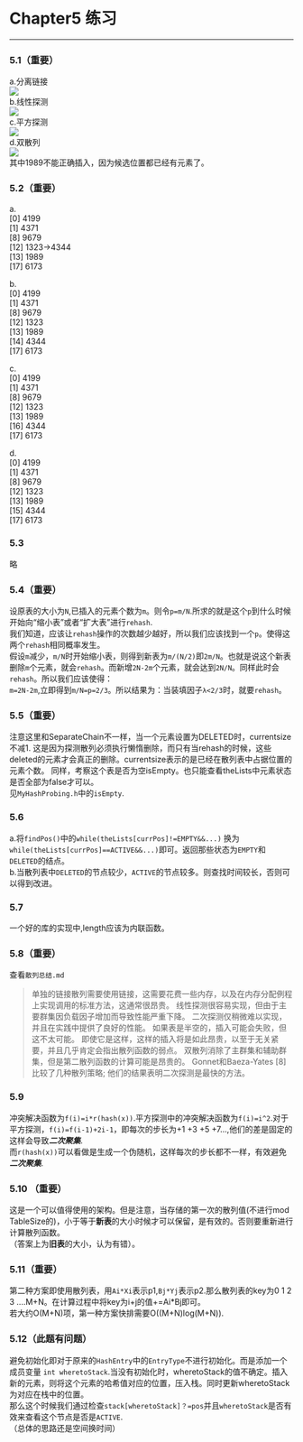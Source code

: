 # Chapter5 练习
--------------------------------------
### 5.1（重要）
a.分离链接   
![](https://i.imgur.com/3o4ztgC.png)  
b.线性探测   
![](https://i.imgur.com/6JiG4kS.png)   
c.平方探测    
![](https://i.imgur.com/tbqlxQi.png)   
d.双散列   
![](https://i.imgur.com/kwHyTHS.png)   
其中1989不能正确插入，因为候选位置都已经有元素了。   

### 5.2（重要）
a.    
[0]  4199   
[1]  4371   
[8]  9679  
[12] 1323->4344   
[13] 1989   
[17] 6173   
  
b.    
[0]  4199   
[1]  4371   
[8]  9679  
[12] 1323   
[13] 1989    
[14] 4344    
[17] 6173   

c.    
[0]  4199   
[1]  4371   
[8]  9679  
[12] 1323       
[13] 1989   
[16] 4344      
[17] 6173   

d.    
[0]  4199   
[1]  4371   
[8]  9679  
[12] 1323       
[13] 1989   
[15] 4344    
[17] 6173   

### 5.3  
略

### 5.4（重要）
设原表的大小为`N`,已插入的元素个数为`m`。则令`p=m/N`.所求的就是这个`p`到什么时候开始向“缩小表”或者“扩大表”进行`rehash`.    
我们知道，应该让`rehash`操作的次数越少越好，所以我们应该找到一个`p`。使得这两个`rehash`相同概率发生。       
假设`m`减少，`m/N`时开始缩小表，则得到新表为`m/(N/2)`即`2m/N`。也就是说这个新表删除`m`个元素，就会`rehash`。而新增`2N-2m`个元素，就会达到`2N/N`。同样此时会`rehash`。所以我们应该使得：   
`m=2N-2m`,立即得到`m/N=p=2/3`。所以结果为：当装填因子`λ<2/3`时，就要`rehash`。

### 5.5（重要）
注意这里和SeparateChain不一样，当一个元素设置为DELETED时，currentsize不减1.
这是因为探测散列必须执行懒惰删除，而只有当rehash的时候，这些deleted的元素才会真正的删除。currentsize表示的是已经在散列表中占据位置的元素个数。
同样，考察这个表是否为空isEmpty。也只能查看theLists中元素状态是否全部为false才可以。  
见```MyHashProbing.h```中的```isEmpty```.

### 5.6 
a.将```findPos()```中的```while(theLists[currPos]!=EMPTY&&...)``` 换为  
```while(theLists[currPos]==ACTIVE&&...)```即可。返回那些状态为```EMPTY```和```DELETED```的结点。   
b.当散列表中```DELETED```的节点较少，```ACTIVE```的节点较多。则查找时间较长，否则可以得到改进。

### 5.7
一个好的库的实现中,length应该为内联函数。

### 5.8（重要）
查看```散列总结.md```   
>单独的链接散列需要使用链接，这需要花费一些内存，以及在内存分配例程上实现调用的标准方法，这通常很昂贵。 线性探测很容易实现，但由于主要群集因负载因子增加而导致性能严重下降。 二次探测仅稍微难以实现，并且在实践中提供了良好的性能。 如果表是半空的，插入可能会失败，但这不太可能。
即使它是这样，这样的插入将是如此昂贵，以至于无关紧要，并且几乎肯定会指出散列函数的弱点。 双散列消除了主群集和辅助群集，但是第二散列函数的计算可能是昂贵的。 Gonnet和Baeza-Yates [8]比较了几种散列策略; 他们的结果表明二次探测是最快的方法。

### 5.9
冲突解决函数为```f(i)=i*r(hash(x))```.平方探测中的冲突解决函数为```f(i)=i^2```.对于平方探测，```f(i)=f(i-1)+2i-1```，即每次的步长为+1 +3 +5 +7...,他们的差是固定的这样会导致***二次聚集***.   
而```r(hash(x))```可以看做是生成一个伪随机，这样每次的步长都不一样，有效避免***二次聚集***.

### 5.10 （重要）
这是一个可以值得使用的架构。但是注意，当存储的第一次的散列值(不进行mod TableSize的)，小于等于**新表**的大小时候才可以保留，是有效的。否则要重新进行计算散列函数。  
（答案上为**旧表**的大小，认为有错）。

### 5.11（重要）
第二种方案即使用散列表，用```Ai*Xi```表示p1,```Bj*Yj```表示p2.那么散列表的key为0 1 2 3 ....M+N。在计算过程中将key为i+j的值+=Ai*Bj即可。   
若大约O(M+N)项，第一种方案快排需要O((M+N)log(M+N)).

### 5.12（此题有问题）
避免初始化即对于原来的```HashEntry```中的```EntryType```不进行初始化。而是添加一个成员变量 ```int wheretoStack```.当没有初始化时，wheretoStack的值不确定。插入新的元素，则将这个元素的哈希值对应的位置，压入栈。同时更新wheretoStack为对应在栈中的位置。   
那么这个时候我们通过检查```stack[wheretoStack]？=pos```并且```wheretoStack```是否有效来查看这个节点是否是```ACTIVE```.   
（总体的思路还是空间换时间）